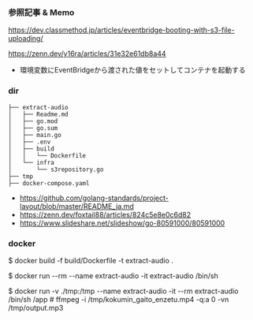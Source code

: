 ### 参照記事 & Memo

https://dev.classmethod.jp/articles/eventbridge-booting-with-s3-file-uploading/

https://zenn.dev/y16ra/articles/31e32e61db8a44
- 環境変数にEventBridgeから渡された値をセットしてコンテナを起動する

### dir

```
├── extract-audio
│   ├── Readme.md
│   ├── go.mod
│   ├── go.sum
│   ├── main.go
│   ├── .env
│   ├── build
│   │   └── Dockerfile
│   └── infra
│       └── s3repository.go
├── tmp
├── docker-compose.yaml
```

- https://github.com/golang-standards/project-layout/blob/master/README_ja.md
- https://zenn.dev/foxtail88/articles/824c5e8e0c6d82
- https://www.slideshare.net/slideshow/go-80591000/80591000

### docker

$ docker build -f build/Dockerfile -t extract-audio .

$ docker run --rm --name extract-audio -it extract-audio /bin/sh

$ docker run -v ./tmp:/tmp --name extract-audio -it --rm extract-audio /bin/sh
/app # ffmpeg -i /tmp/kokumin_gaito_enzetu.mp4 -q:a 0 -vn /tmp/output.mp3

